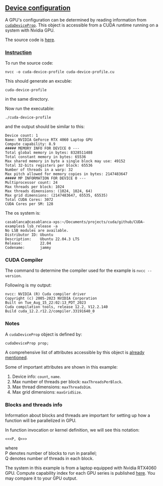 
## [Device configuration](#intro)
A GPU's configuration can be determined by reading information from [`cudaDeviceProp`](https://docs.nvidia.com/cuda/cuda-runtime-api/structcudaDeviceProp.html). This object is accessible from a CUDA runtime running on a system with Nvidia GPU. 

The source code is [here](./cuda-device-profile.cu).

### [Instruction](#run)
To run the source code:
```
nvcc -o cuda-device-profile cuda-device-profile.cu
```
This should generate an excuble:
```
cuda-device-profile
```
in the same directory.

Now run the executable:

```
./cuda-device-profile
```
and the output should be similar to this:

```
Device count: 1
Name: NVIDIA GeForce RTX 4060 Laptop GPU
Compute capability: 8.9
##### MEMORY INFO FOR DEVICE 0 ---
Total global memory in bytes: 8328511488
Total constant memory in bytes: 65536
Max shared memory in byte a single block may use: 49152
Total 32-bits registers per block: 65536
Number of threads in a warp: 32
Max pitch allowed for memory copies in bytes: 2147483647
##### MP INFORMATION FOR DEVICE 0 ---
Multiprocessor count: 24
Max threads per block: 1024
Max threads dimensions: (1024, 1024, 64)
Max grid dimensions: (2147483647, 65535, 65535)
Total CUDA Cores: 3072
CUDA Cores per SM: 128
```

The os system is:

```
casablanca@casablanca-xps:~/Documents/projects/cuda/github/CUDA-examples$ lsb_release -a
No LSB modules are available.
Distributor ID: Ubuntu
Description:    Ubuntu 22.04.3 LTS
Release:        22.04
Codename:       jammy
```

### CUDA Compiler
The command to determine the compiler used for the example is `nvcc --version`.

Following is my output:

```
nvcc: NVIDIA (R) Cuda compiler driver
Copyright (c) 2005-2023 NVIDIA Corporation
Built on Tue_Aug_15_22:02:13_PDT_2023
Cuda compilation tools, release 12.2, V12.2.140
Build cuda_12.2.r12.2/compiler.33191640_0
```

### Notes

A `cudaDeviceProp` object is defined by:

`cudaDeviceProp prop;`

A comprehensive list of attributes accessible by this object is [already mentioned](#intro). 

Some of important attributes are shown in this example:

1. Device info: `count`, `name`.
2. Max number of threads per block: `maxThreadsPerBlock`.
3. Max thread dimensions: `maxThreadsDim`.
4. Max grid dimensions: `maxGridSize`.


### Blocks and threads info
Information about blocks and threads are important for setting up how a function will be parallelized in GPU. 

In function invocation or kernel definition, we will see this notation:

```
<<<P, Q>>>
```
where  
P denotes number of blocks to run in parallel;  
Q denotes number of threads in each block.

The system in this example is from a laptop equipped with Nvidia RTX4060 GPU. Compute capability index for each GPU series is published [here](https://developer.nvidia.com/cuda-gpus). You may compare it to your GPU output.
